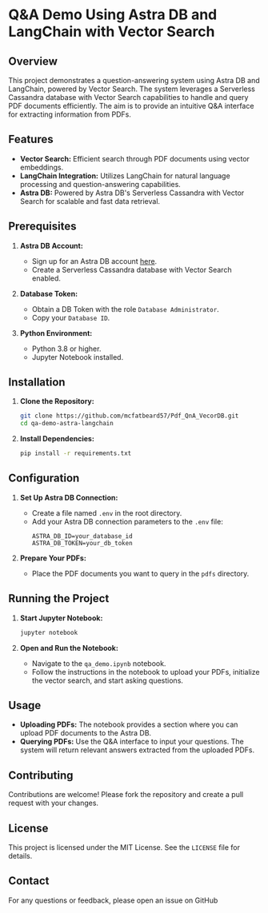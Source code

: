 # Q&A Demo Using Astra DB and LangChain with Vector Search

## Overview

This project demonstrates a question-answering system using Astra DB and LangChain, powered by Vector Search. The system leverages a Serverless Cassandra database with Vector Search capabilities to handle and query PDF documents efficiently. The aim is to provide an intuitive Q&A interface for extracting information from PDFs.

## Features

- **Vector Search:** Efficient search through PDF documents using vector embeddings.
- **LangChain Integration:** Utilizes LangChain for natural language processing and question-answering capabilities.
- **Astra DB:** Powered by Astra DB's Serverless Cassandra with Vector Search for scalable and fast data retrieval.

## Prerequisites

1. **Astra DB Account:**
   - Sign up for an Astra DB account [here](https://astra.datastax.com/).
   - Create a Serverless Cassandra database with Vector Search enabled.

2. **Database Token:**
   - Obtain a DB Token with the role `Database Administrator`.
   - Copy your `Database ID`.

3. **Python Environment:**
   - Python 3.8 or higher.
   - Jupyter Notebook installed.

## Installation

1. **Clone the Repository:**
   ```sh
   git clone https://github.com/mcfatbeard57/Pdf_QnA_VecorDB.git
   cd qa-demo-astra-langchain
   ```

2. **Install Dependencies:**
   ```sh
   pip install -r requirements.txt
   ```

## Configuration

1. **Set Up Astra DB Connection:**
   - Create a file named `.env` in the root directory.
   - Add your Astra DB connection parameters to the `.env` file:
     ```env
     ASTRA_DB_ID=your_database_id
     ASTRA_DB_TOKEN=your_db_token
     ```

2. **Prepare Your PDFs:**
   - Place the PDF documents you want to query in the `pdfs` directory.

## Running the Project

1. **Start Jupyter Notebook:**
   ```sh
   jupyter notebook
   ```

2. **Open and Run the Notebook:**
   - Navigate to the `qa_demo.ipynb` notebook.
   - Follow the instructions in the notebook to upload your PDFs, initialize the vector search, and start asking questions.

## Usage

- **Uploading PDFs:** The notebook provides a section where you can upload PDF documents to the Astra DB.
- **Querying PDFs:** Use the Q&A interface to input your questions. The system will return relevant answers extracted from the uploaded PDFs.

## Contributing

Contributions are welcome! Please fork the repository and create a pull request with your changes.

## License

This project is licensed under the MIT License. See the `LICENSE` file for details.

## Contact

For any questions or feedback, please open an issue on GitHub
